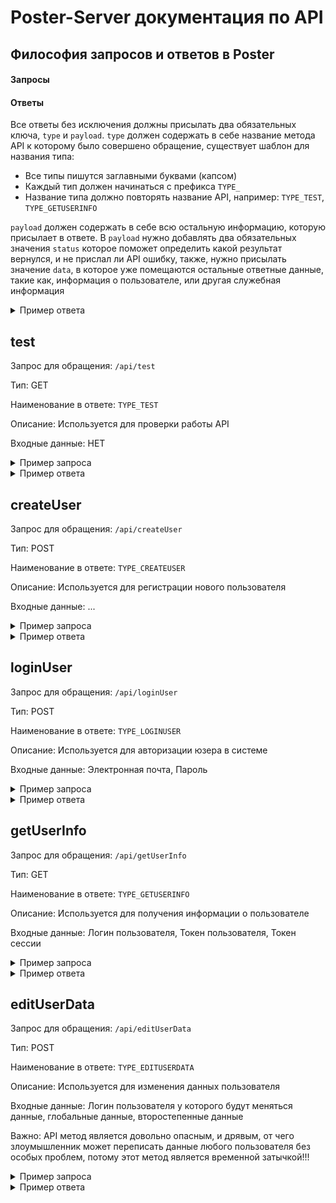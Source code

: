 # Poster-Server документация по API

## Философия запросов и ответов в Poster
#### Запросы

#### Ответы
Все ответы без исключения должны присылать два обязательных ключа, `type` и `payload`.
`type` должен содержать в себе название метода API к которому было совершено обращение, существует шаблон для названия типа: 
* Все типы пишутся заглавными буквами (капсом)
* Каждый тип должен начинаться с префикса `TYPE_`
* Название типа должно повторять название API, например: `TYPE_TEST`, `TYPE_GETUSERINFO`

`payload` должен содержать в себе всю остальную информацию, которую присылает в ответе. 
В `payload` нужно добавлять два обязательных значения `status` которое поможет определить какой результат вернулся, и не прислал ли API ошибку, также, нужно присылать значение `data`, в которое уже помещаются остальные ответные данные, такие как, информация о пользователе, или другая служебная информация
<details>
  <summary>Пример ответа</summary>
  <pre><code>
{
	type: "TYPE_TEST", 
    payload: {
	    status: "OK",
        data: {
	        value: "API WORK!"
        }
    }
}
	</code></pre>
</details>


## test
Запрос для обращения: `/api/test`

Тип: GET 

Наименование в ответе: `TYPE_TEST`

Описание: Используется для проверки работы API

Входные данные: НЕТ

<details>
  <summary>Пример запроса</summary>
  <pre><code>
http://localhost:3001/api/test
	</code></pre>
</details>
<details>
  <summary>Пример ответа</summary>
  <pre><code>
{
	type: "TYPE_TEST", 
    payload: {
	    status: "OK",
        data: {
	        value: "API WORK!"
        }
    }
}
	</code></pre>
</details>

## createUser
Запрос для обращения: `/api/createUser`

Тип: POST

Наименование в ответе: `TYPE_CREATEUSER`

Описание: Используется для регистрации нового пользователя

Входные данные: ...

<details>
  <summary>Пример запроса</summary>
  <pre><code>
{
	login: *USER_LOGIN*,
	email: *USER_EMAIL*,
	fullname: *USER_FULLNAME*,
	password: *USER_PASSWORD*,
	passwordRepeat: *USER_PASSWORD_REPEAT*
}
	</code></pre>
</details>
<details>
  <summary>Пример ответа</summary>
  <pre><code>
{
    type: "TYPE_CREATEUSER", 
    payload: {
	    status: "OK", 
	    data: *SESSION_TOKEN*
    }
}
	</code></pre>
</details>

## loginUser
Запрос для обращения: `/api/loginUser`

Тип: POST

Наименование в ответе: `TYPE_LOGINUSER`

Описание: Используется для авторизации юзера в системе

Входные данные: Электронная почта, Пароль

<details>
  <summary>Пример запроса</summary>
  <pre><code>
{
	email: *USER_EMAIL*,
	password: *USER_PASSWORD*,
}
	</code></pre>
</details>
<details>
  <summary>Пример ответа</summary>
  <pre><code>
{
    type: "TYPE_CREATEUSER", 
    payload: {
	    status: "OK", 
	    data: *SESSION_TOKEN*
    }
}
	</code></pre>
</details>

## getUserInfo
Запрос для обращения: `/api/getUserInfo`

Тип: GET

Наименование в ответе: `TYPE_GETUSERINFO`

Описание: Используется для получения информации о пользователе

Входные данные: Логин пользователя, Токен пользователя, Токен сессии

<details>
  <summary>Пример запроса</summary>
  <pre><code>
http://localhost:3001/api/getUserInfo?login=*USER_LOGIN*
http://localhost:3001/api/getUserInfo?token=*USER_TOKEN*
http://localhost:3001/api/getUserInfo?session=*USER_SESSION*
	</code></pre>
</details>
<details>
  <summary>Пример ответа</summary>
  <pre><code>
{
	type: "TYPE_GETUSERINFO",
	payload: {
		status: "OK",
		data: {
			login: *USER_LOGIN*,
			fullname: *USER_FULLNAME*,
			status: *USER_STATUS*,
			email: *USER_EMAIL*,
			accountInfo: {
				*OTHER_USER_INFO*
			},
		}
	}
}
	</code></pre>
</details>

## editUserData
Запрос для обращения: `/api/editUserData`

Тип: POST

Наименование в ответе: `TYPE_EDITUSERDATA`

Описание: Используется для изменения данных пользователя

Входные данные: Логин пользователя у которого будут меняться данные, глобальные данные, второстепенные данные

Важно: API метод является довольно опасным, и дрявым, от чего злоумышленник может переписать данные любого пользователя без особых проблем, потому этот метод является временной затычкой!!!

<details>
  <summary>Пример запроса</summary>
  <pre><code>
{
    userLogin: *USER_LOGIN*,
    global: {
		*USER_GLOBAL_DATA*
	},
    other: {
		*USER_OTHER_DATA*
	},
}
  </code></pre>
</details>
<details>
  <summary>Пример ответа</summary>
  <pre><code>
{
    type: "TYPE_EDITUSERDATA", 
    payload: {
		status: "OK",
		data: {
			newLogin: request.body.global.login
		},
	}
}
	</code></pre>
</details>